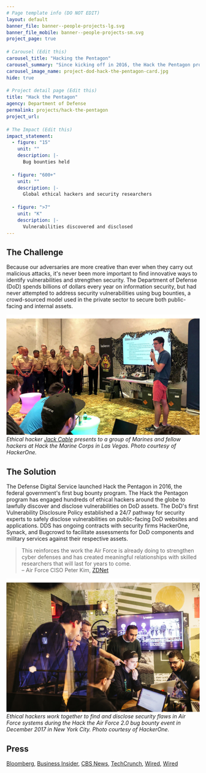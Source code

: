 ```yaml
---
# Page template info (DO NOT EDIT)
layout: default
banner_file: banner--people-projects-lg.svg
banner_file_mobile: banner--people-projects-sm.svg
project_page: true

# Carousel (Edit this)
carousel_title: "Hacking the Pentagon"
carousel_summary: "Since kicking off in 2016, the Hack the Pentagon program has engaged ethical hackers across the globe to help the Department of Defense identify and remedy thousands of security vulnerabilities."
carousel_image_name: project-dod-hack-the-pentagon-card.jpg
hide: true

# Project detail page (Edit this)
title: "Hack the Pentagon"
agency: Department of Defense
permalink: projects/hack-the-pentagon
project_url:

# The Impact (Edit this)
impact_statement:
  - figure: "15"
    unit: ""
    description: |-
      Bug bounties held

  - figure: "600+"
    unit: ""
    description: |-
      Global ethical hackers and security researchers

  - figure: ">7"
    unit: "K"
    description: |-
      Vulnerabilities discovered and disclosed
---
```


## The Challenge

Because our adversaries are more creative than ever when they carry out malicious attacks, it's never been more important to find innovative ways to identify vulnerabilities and strengthen security. The Department of Defense (DoD) spends billions of dollars every year on information security, but had never attempted to address security vulnerabilities using bug bounties, a crowd-sourced model used in the private sector to secure both public-facing and internal assets.

![](../images/project-dod-hack-the-pentagon-page2.jpg)
*Ethical hacker [Jack Cable](https://www.facebook.com/unitedstatesdigitalservice/videos/199812990900882/) presents to a group of Marines and fellow hackers at Hack the Marine Corps in Las Vegas. Photo courtesy of HackerOne.*

## The Solution

The Defense Digital Service launched Hack the Pentagon in 2016, the federal government's first bug bounty program. The Hack the Pentagon program has engaged hundreds of ethical hackers around the globe to lawfully discover and disclose vulnerabilities on DoD assets. The DoD's first Vulnerability Disclosure Policy established a 24/7 pathway for security experts to safely disclose vulnerabilities on public-facing DoD websites and applications. DDS has ongoing contracts with security firms HackerOne, Synack, and Bugcrowd to facilitate assessments for DoD components and military services against their respective assets.

<blockquote class="pullquote" markdown="1">
This reinforces the work the Air Force is already doing to strengthen cyber defenses and has created meaningful relationships with skilled researchers that will last for years to come.
 <footer>– Air Force CISO Peter Kim, <a href="https://www.zdnet.com/article/hack-the-air-force-2-0-uncovers-over-100-vulnerabilities/" target="_blank">ZDNet</a>
 </footer>
</blockquote>


![](../images/project-dod-hack-the-pentagon-page.jpg)
*Ethical hackers work together to find and disclose security flaws in Air Force systems during the Hack the Air Force 2.0 bug bounty event in December 2017 in New York City. Photo courtesy of HackerOne.*

## Press
[Bloomberg](https://www.bloomberg.com/news/articles/2017-02-13/pentagon-hires-hackers-to-target-sensitive-internal-systems),
[Business Insider](https://www.businessinsider.com/department-defense-wants-people-hack-pentagon-2018-10),
[CBS News](https://www.youtube.com/watch?v=Q1Wll7HY33U),
[TechCrunch](https://techcrunch.com/2017/01/19/hacking-the-army/),
[Wired](https://www.wired.com/2016/03/pentagon-launches-feds-first-bug-bounty-hackers/),
[Wired](https://www.wired.com/story/hack-the-pentagon-bug-bounty-results/)
